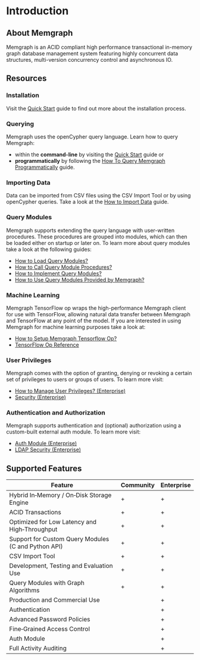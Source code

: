 # Introduction

## About Memgraph

Memgraph is an ACID compliant high performance transactional in-memory graph
database management system featuring highly concurrent data structures,
multi-version concurrency control and asynchronous IO.

## Resources

### Installation

Visit the [Quick Start](quick-start#installation) guide to find out more about the installation process.

### Querying

Memgraph uses the openCypher query language. Learn how to query Memgraph:
* within the **command-line** by visiting the [Quick Start](quick-start#querying) guide or
* **programmatically** by following the [How To Query Memgraph Programmatically](how-to-guides-overview/query-memgraph-programmatically) guide.

### Importing Data

Data can be imported from CSV files using the CSV Import Tool or by using openCypher queries. 
Take a look at the [How to Import Data](how-to-guides-overview/import-data) guide.

### Query Modules

Memgraph supports extending the query language with user-written procedures. 
These procedures are grouped into modules, which can then be loaded either on startup or later on. 
To learn more about query modules take a look at the following guides:
* [How to Load Query Modules?](how-to-guides-overview/load-query-modules.md)
* [How to Call Query Module Procedures?](how-to-guides-overview/call-query-module-procedures.md)
* [How to Implement Query Modules?](how-to-guides-overview/implement-query-modules.md)
* [How to Use Query Modules Provided by Memgraph?](how-to-guides-overview/use-query-modules-provided-by-memgraph.md)

### Machine Learning

Memgraph TensorFlow op wraps the high-performance Memgraph client for use with TensorFlow, 
allowing natural data transfer between Memgraph and TensorFlow at any point of the model.
If you are interested in using Memgraph for machine learning purposes  take a look at:
* [How to Setup Memgraph Tensorflow Op?](how-to-guides-overview/tensorflow-setup.md)
* [TensorFlow Op Reference](reference_guide/tensorflow.md)

### User Privileges

Memgraph comes with the option of granting, denying or revoking a certain set of privileges to users or groups of users.
To learn more visit:
* [How to Manage User Privileges? (Enterprise)](how-to-guides-overview/manage-user-privileges)
* [Security (Enterprise)](reference-overview/security)

### Authentication and Authorization

Memgraph supports authentication and (optional) authorization using a custom-built external auth module.
To learn more visit:
* [Auth Module (Enterprise)](reference-overview/auth-module)
* [LDAP Security (Enterprise)](reference-overview/ldap-security)

## Supported Features

Feature                                               | Community | Enterprise
------------------------------------------------------|-----------|-----------
Hybrid In&#8209;Memory / On&#8209;Disk Storage Engine |     +     |     +
ACID Transactions                                     |     +     |     +
Optimized for Low Latency and High&#8209;Throughput   |     +     |     +
Support for Custom Query Modules (C and Python API)   |     +     |     +
CSV Import Tool                                       |     +     |     +
Development, Testing and Evaluation Use               |     +     |     +
Query Modules with Graph Algorithms                   |     +     |     +
Production and Commercial Use                         |           |     +
Authentication                                        |           |     +
Advanced Password Policies                            |           |     +
Fine&#8209;Grained Access Control                     |           |     +
Auth Module                                           |           |     +
Full Activity Auditing                                |           |     +